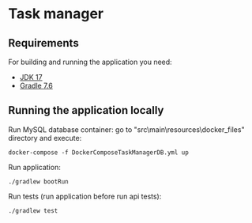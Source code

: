 # Task manager

## Requirements

For building and running the application you need:

- [JDK 17](https://www.oracle.com/java/technologies/javase/jdk17-archive-downloads.html)
- [Gradle 7.6](https://gradle.org/releases/)

## Running the application locally

Run MySQL database container: 
go to "src\main\resources\docker_files\" directory and execute:

```shell
docker-compose -f DockerComposeTaskManagerDB.yml up
```

Run application:

```shell
./gradlew bootRun
```

Run tests (run application before run api tests):

```shell
./gradlew test
```
